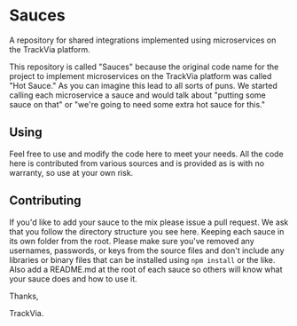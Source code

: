 # Sauces
A repository for shared integrations implemented using microservices on the TrackVia platform. 

This repository is called "Sauces" because the original code name for the project to implement microservices on the TrackVia platform was called "Hot Sauce." As you can imagine this lead to all sorts of puns. We started calling each microservice a sauce and would talk about "putting some sauce on that" or "we're going to need some extra hot sauce for this." 

## Using
Feel free to use and modify the code here to meet your needs. All the code here is contributed from various sources and is provided as is with no warranty, so use at your own risk.

## Contributing
If you'd like to add your sauce to the mix please issue a pull request. We ask that you follow the directory structure you see here. Keeping each sauce in its own folder from the root. Please make sure you've removed any usernames, passwords, or keys from the source files and don't include any libraries or binary files that can be installed using `npm install` or the like. Also add a README.md at the root of each sauce so others will know what your sauce does and how to use it.

Thanks,

TrackVia.
